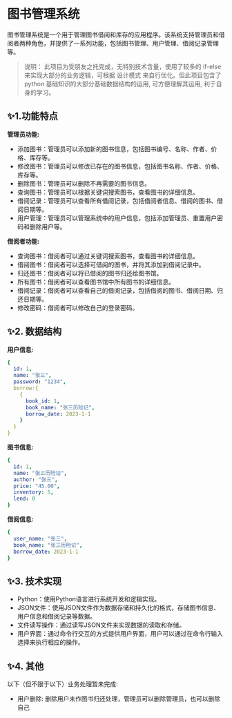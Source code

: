 # 图书管理系统

图书管理系统是一个用于管理图书借阅和库存的应用程序。该系统支持管理员和借阅者两种角色，并提供了一系列功能，包括图书管理、用户管理、借阅记录管理等。
> 说明： 此项目为受朋友之托完成，无特别技术含量，使用了较多的 if-else 来实现大部分的业务逻辑，可根据 设计模式 来自行优化。但此项目包含了 python 基础知识的大部分基础数据结构的运用, 可方便理解其运用, 利于自身的学习。

## :sparkles:1.功能特点
**管理员功能:**
- 添加图书：管理员可以添加新的图书信息，包括图书编号、名称、作者、价格、库存等。 
- 修改图书：管理员可以修改已存在的图书信息，包括图书名称、作者、价格、库存等。 
- 删除图书：管理员可以删除不再需要的图书信息。 
- 查询图书：管理员可以根据关键词搜索图书，查看图书的详细信息。 
- 借阅记录：管理员可以查看所有借阅记录，包括借阅者信息、借阅的图书、借阅日期等。 
- 用户管理：管理员可以管理系统中的用户信息，包括添加管理员、重置用户密码和删除用户等。

**借阅者功能:**
- 查询图书：借阅者可以通过关键词搜索图书，查看图书的详细信息。 
- 借阅图书：借阅者可以选择可借阅的图书，并将其添加到借阅记录中。 
- 归还图书：借阅者可以将已借阅的图书归还给图书馆。 
- 所有图书：借阅者可以查看图书馆中所有图书的详细信息。 
- 借阅记录：借阅者可以查看自己的借阅记录，包括借阅的图书、借阅日期、归还日期等。 
- 修改密码：借阅者可以修改自己的登录密码。


## :sparkles:2. 数据结构
**用户信息:**
```yaml
{
  id: 1,
  name: "张三",
  password: "1234",
  borrow:{
    {
      book_id: 1,
      book_name: "张三历险记",
      borrow_date: 2023-1-1
    }  
  }
}
```
**图书信息:**
```yaml
{
  id: 1,
  name: "张三历险记",
  author: "张三",
  price: "45.00",
  inventory: 5,
  lend: 0
}
```
**借阅信息:**
```yaml
{
  user_name: "张三",
  book_name: "张三历险记",
  borrow_date: 2023-1-1
}
```

## :sparkles:3. 技术实现
- Python：使用Python语言进行系统开发和逻辑实现。 
- JSON文件：使用JSON文件作为数据存储和持久化的格式，存储图书信息、用户信息和借阅记录等数据。 
- 文件读写操作：通过读写JSON文件来实现数据的读取和存储。 
- 用户界面：通过命令行交互的方式提供用户界面，用户可以通过在命令行输入选择来执行相应的操作。

## :sparkles:4. 其他
以下（但不限于以下）业务处理暂未完成:
- 用户删除: 删除用户未作图书归还处理，管理员可以删除管理员，也可以删除自己